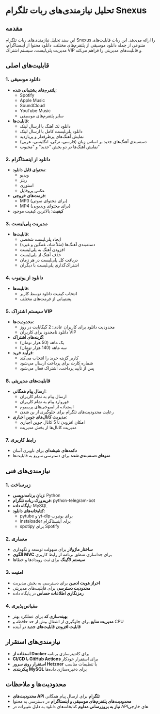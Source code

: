 # تحلیل نیازمندی‌های ربات تلگرام Snexus

## مقدمه
این سند تحلیل نیازمندی‌های ربات تلگرام Snexus را ارائه می‌دهد. این ربات قابلیت‌های متنوعی از جمله دانلود موسیقی از پلتفرم‌های مختلف، دانلود محتوا از اینستاگرام، مدیریت پلی‌لیست، سیستم اشتراک VIP و قابلیت‌های مدیریتی را فراهم می‌کند.

## قابلیت‌های اصلی

### 1. دانلود موسیقی
- **پلتفرم‌های پشتیبانی شده**:
  - Spotify
  - Apple Music
  - SoundCloud
  - YouTube Music
  - سایر پلتفرم‌های موسیقی
- **قابلیت‌ها**:
  - دانلود تک آهنگ با ارسال لینک
  - دانلود پلی‌لیست کامل با ارسال لینک
  - نمایش آهنگ‌های پرطرفدار و پربازدید
  - دسته‌بندی آهنگ‌های جدید بر اساس زبان (فارسی، ترکی، انگلیسی، عربی)
  - نمایش آهنگ‌ها در دو بخش "جدید" و "محبوب"

### 2. دانلود از اینستاگرام
- **محتوای قابل دانلود**:
  - ویدیو
  - ریلز
  - استوری
  - عکس پروفایل
- **فرمت‌های خروجی**:
  - MP3 (برای محتوای صوتی)
  - MP4 (برای محتوای ویدیویی)
- **کیفیت**: بالاترین کیفیت موجود

### 3. مدیریت پلی‌لیست
- **قابلیت‌ها**:
  - ایجاد پلی‌لیست شخصی
  - دسته‌بندی آهنگ‌ها (مثلاً شاد، غمگین و غیره)
  - افزودن آهنگ به پلی‌لیست
  - حذف آهنگ از پلی‌لیست
  - دریافت کل پلی‌لیست در هر زمان
  - اشتراک‌گذاری پلی‌لیست با دیگران

### 4. دانلود از یوتیوب
- **قابلیت‌ها**:
  - انتخاب کیفیت دانلود توسط کاربر
  - پشتیبانی از فرمت‌های مختلف

### 5. سیستم اشتراک VIP
- **محدودیت‌ها**:
  - محدودیت دانلود برای کاربران عادی: 2 گیگابایت در روز
  - دانلود نامحدود برای کاربران VIP
- **گزینه‌های اشتراک**:
  - یک ماهه (50 هزار تومان)
  - سه ماهه (140 هزار تومان)
- **فرآیند خرید**:
  - کاربر گزینه خرید را انتخاب می‌کند
  - شماره کارت برای پرداخت ارسال می‌شود
  - پس از تأیید پرداخت، اشتراک فعال می‌شود

### 6. قابلیت‌های مدیریتی
- **ارسال پیام همگانی**:
  - ارسال پیام به تمام کاربران
  - فوروارد پیام به تمام کاربران
  - استفاده از ایموجی‌های پریمیوم
  - رعایت محدودیت‌های تلگرام برای جلوگیری از بن شدن
- **مدیریت کانال‌های جوین اجباری**:
  - امکان افزودن تا 5 کانال جوین اجباری
  - مدیریت کانال‌ها از بخش مدیریت

### 7. رابط کاربری
- **دکمه‌های شیشه‌ای** برای ناوبری آسان
- **منوهای دسته‌بندی شده** برای دسترسی سریع به قابلیت‌ها

## نیازمندی‌های فنی

### 1. زیرساخت
- **زبان برنامه‌نویسی**: Python
- **فریم‌ورک ربات تلگرام**: python-telegram-bot
- **پایگاه داده**: MySQL
- **کتابخانه‌های دانلود**:
  - pytube و yt-dlp برای یوتیوب
  - instaloader برای اینستاگرام
  - spotipy برای Spotify

### 2. معماری
- **ساختار ماژولار** برای سهولت توسعه و نگهداری
- **الگوی MVC** برای جداسازی منطق برنامه از رابط کاربری
- **سیستم لاگینگ** برای ثبت رویدادها و خطاها

### 3. امنیت
- **احراز هویت ادمین** برای دسترسی به بخش مدیریت
- **محدودیت دسترسی** برای قابلیت‌های مدیریتی
- **رمزنگاری اطلاعات حساس** در پایگاه داده

### 4. مقیاس‌پذیری
- **بهینه‌سازی کد** برای عملکرد بهتر
- **مدیریت منابع** برای جلوگیری از اشغال بیش از حد حافظه و CPU
- **قابلیت افزودن قابلیت‌های جدید** در آینده

## نیازمندی‌های استقرار
- **استفاده از Docker** برای کانتینرسازی برنامه
- **CI/CD با GitHub Actions** برای استقرار خودکار
- **استقرار روی سرور Hetzner** با تنظیمات مناسب
- **پیکربندی MySQL** برای ذخیره‌سازی داده‌ها

## محدودیت‌ها و ملاحظات
- **محدودیت‌های API تلگرام** برای ارسال پیام همگانی
- **محدودیت‌های پلتفرم‌های موسیقی و اینستاگرام** در دسترسی به محتوا
- **نیاز به بروزرسانی مداوم** کتابخانه‌های دانلود به دلیل تغییرات در API‌های خارجی

